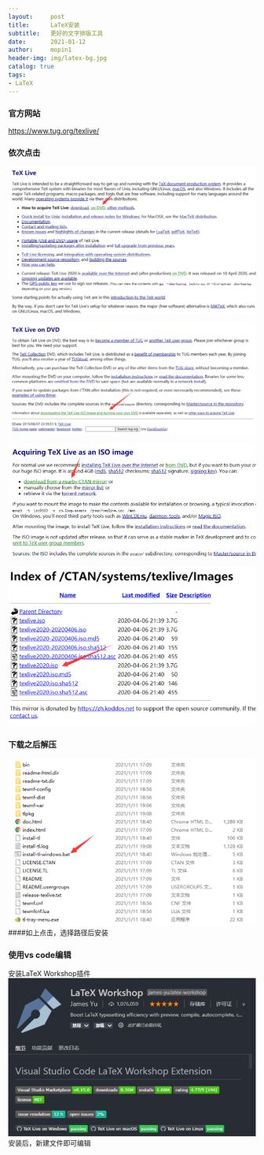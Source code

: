 ```yaml
---
layout:     post
title:      LaTeX安装
subtitle:   更好的文字排版工具
date:       2021-01-12
author:     mopin1
header-img: img/latex-bg.jpg
catalog: true
tags:
- LaTeX
---
```


### 官方网站
<https://www.tug.org/texlive/>

### 依次点击
![latex1.png](/img/latex1.png)

![latex2.png](/img/latex2.png)

![latex3.png](/img/latex3.png)

![latex4.png](/img/latex4.png)

### 下载之后解压
![latex5.png](/img/latex5.png)
####如上点击，选择路径后安装

### 使用vs code编辑
安装LaTeX Workshop插件  
![vs-latex.png](/img/vs-latex.png)  
安装后，新建文件即可编辑

